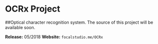 # OCRx Project
##Optical character recognition system.
The source of this project will be available soon.

**Release:** 05/2018
**Website:** `focalstudio.me/OCRx`
